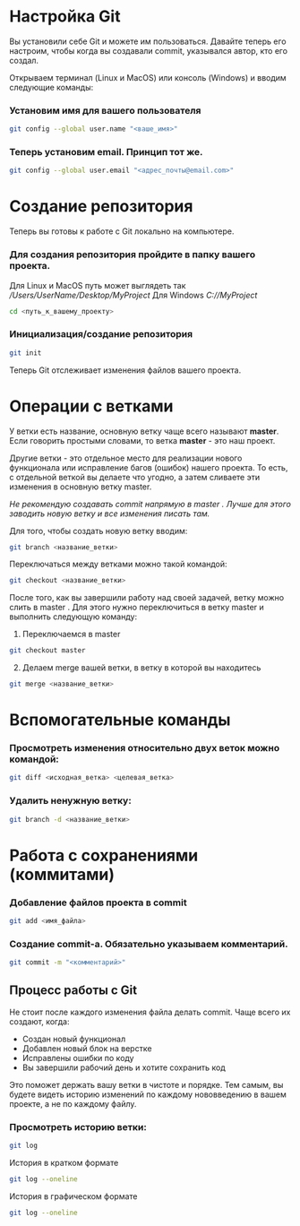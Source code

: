 # Настройка Git
Вы установили себе Git и можете им пользоваться. Давайте теперь его настроим, чтобы когда вы создавали commit, указывался автор, кто его создал.

Открываем терминал (Linux и MacOS) или консоль (Windows) и вводим следующие команды:
### Установим имя для вашего пользователя
```sh 
git config --global user.name "<ваше_имя>"
```
### Теперь установим email. Принцип тот же.
```sh
git config --global user.email "<адрес_почты@email.com>"
```
# Создание репозитория
Теперь вы готовы к работе с Git локально на компьютере.
### Для создания репозитория пройдите в папку вашего проекта.

Для Linux и MacOS путь может выглядеть так 
*/Users/UserName/Desktop/MyProject*
Для Windows
*С://MyProject*
```sh
cd <путь_к_вашему_проекту>
```
### Инициализация/создание репозитория
```sh
git init
```
Теперь Git отслеживает изменения файлов вашего проекта. 
# Операции с ветками
У ветки есть название, основную ветку чаще всего называют **master**. Если говорить простыми словами, то ветка **master** - это наш проект.

Другие ветки - это отдельное место для реализации нового функционала или исправление багов (ошибок) нашего проекта. То есть, с отдельной веткой вы делаете что угодно, а затем сливаете эти изменения в основную ветку master.

*Не рекомендую создавать commit напрямую в master . Лучше для этого заводить новую ветку и все изменения писать там.*

Для того, чтобы создать новую ветку вводим:
```sh
git branch <название_ветки>
```
Переключаться между ветками можно такой командой:
```sh
git checkout <название_ветки>
```
После того, как вы завершили работу над своей задачей, ветку можно слить в master . Для этого нужно переключиться в ветку master и выполнить следующую команду:
1. Переключаемся в master
```sh
git checkout master
```
2. Делаем merge вашей ветки, в ветку в которой вы находитесь
```sh
git merge <название_ветки>
```
# Вспомогательные команды
### Просмотреть изменения относительно двух веток можно командой:

```sh
git diff <исходная_ветка> <целевая_ветка>
```
### Удалить ненужную ветку:
```sh
git branch -d <название_ветки>
```
# Работа с сохранениями (коммитами)
### Добавление файлов проекта в commit
```sh
git add <имя_файла> 
```
### Создание commit-а. Обязательно указываем комментарий.
```sh
git commit -m "<комментарий>"
```

## Процесс работы с Git
Не стоит после каждого изменения файла делать commit. Чаще всего их создают, когда:
* Создан новый функционал
* Добавлен новый блок на верстке
* Исправлены ошибки по коду
* Вы завершили рабочий день и хотите сохранить код

Это поможет держать вашу ветки в чистоте и порядке. Тем самым, вы будете видеть историю изменений по каждому нововведению в вашем проекте, а не по каждому файлу.
### Просмотреть историю ветки:
```sh
git log
```
История в кратком формате
```sh
git log --oneline
```
История в графическом формате
```sh
git log --oneline
```
